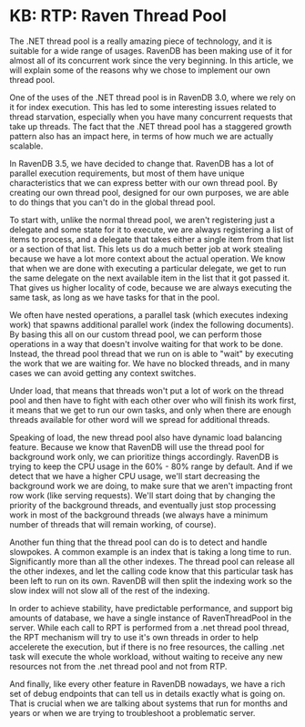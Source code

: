 # KB: RTP: Raven Thread Pool

The .NET thread pool is a really amazing piece of technology, and it is suitable for a wide range of usages. RavenDB has been making use of it for almost all of its concurrent work since the very beginning.
In this article, we will explain some of the reasons why we chose to implement our own thread pool.

One of the uses of the .NET thread pool is in RavenDB 3.0, where we rely on it for index execution. This has led to some interesting issues related to thread starvation, 
especially when you have many concurrent requests that take up threads. The fact that the .NET thread pool has a staggered growth pattern also has an impact here, in terms of how much we are actually scalable.

In RavenDB 3.5, we have decided to change that. RavenDB has a lot of parallel execution requirements, but most of them have unique characteristics that we can express better with our own thread pool.
By creating our own thread pool, designed for our own purposes, we are able to do things that you can't do in the global thread pool. 

To start with, unlike the normal thread pool, we aren't registering just a delegate and some state for it to execute, we are always registering a list of items to process, 
and a delegate that takes either a single item from that list or a section of that list. This lets us do a much better job at work stealing because we have a lot more context about the actual operation. 
We know that when we are done with executing a particular delegate, we get to run the same delegate on the next available item in the list that it got passed it. 
That gives us higher locality of code, because we are always executing the same task, as long as we have tasks for that in the pool.

We often have nested operations, a parallel task (which executes indexing work) that spawns additional parallel work (index the following documents). By basing this all on our custom thread pool, 
we can perform those operations in a way that doesn't involve waiting for that work to be done. Instead, the thread pool thread that we run on is able to "wait" by executing the work that we are waiting for. 
We have no blocked threads, and in many cases we can avoid getting any context switches.

Under load, that means that threads won't put a lot of work on the thread pool and then have to fight with each other over who will finish its work first, it means that we get to run our own tasks, 
and only when there are enough threads available for other word will we spread for additional threads.

Speaking of load, the new thread pool also have dynamic load balancing feature. Because we know that RavenDB will use the thread pool for background work only, we can prioritize things accordingly. 
RavenDB is trying to keep the CPU usage in the 60% - 80% range by default. And if we detect that we have a higher CPU usage, we'll start decreasing the background work we are doing, 
to make sure that we aren't impacting front row work (like serving requests). We'll start doing that by changing the priority of the background threads, and eventually just stop processing work
in most of the background threads (we always have a minimum number of threads that will remain working, of course).

Another fun thing that the thread pool can do is to detect and handle slowpokes. A common example is an index that is taking a long time to run. Significantly more than all the other indexes. 
The thread pool can release all the other indexes, and let the calling code know that this particular task has been left to run on its own. RavenDB will then split the indexing work so the slow index 
will not slow all of the rest of the indexing.

In order to achieve stability, have  predictable performance, and  support big amounts of database, we have a single instance of RavenThreadPool in the server. 
While each call to RPT is performed from a .net thread pool thread, the RPT mechanism will try to use it's own threads in order to help accelerete the execution, 
but if there is no free resources, the calling .net task will execute the whole workload, without waiting to receive any new resources not from the .net thread pool and not from RTP.

And finally, like every other feature in RavenDB nowadays, we have a rich set of debug endpoints that can tell us in details exactly what is going on. That is crucial when we are talking about systems 
that run for months and years or when we are trying to troubleshoot a problematic server.
